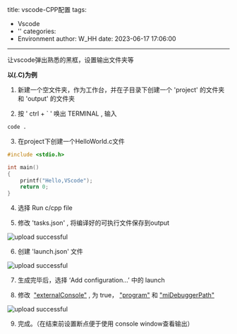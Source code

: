 title: vscode-CPP配置
tags:
  - Vscode
  - ''
categories:
  - Environment
author: W_HH
date: 2023-06-17 17:06:00
---
让vscode弹出熟悉的黑框，设置输出文件夹等
<!-- more -->

**以(.C)为例**

1. 新建一个空文件夹，作为工作台，并在子目录下创建一个 'project' 的文件夹和 'output' 的文件夹
  
2. 按 ' ctrl + ` ' 唤出 TERMINAL , 输入
  
  ```bash
  code .
  ``` 
3. 在project下创建一个HelloWorld.c文件
  
  ```c
  #include <stdio.h>
  
  int main()
  {
      printf("Hello,VScode");
      return 0;
  }
  ```
  
4. 选择 Run c/cpp file
  
5. 修改 'tasks.json' , 将编译好的可执行文件保存到output
  
  ![upload successful](/images/pasted-1.png)

6. 创建 'launch.json' 文件

 ![upload successful](/images/pasted-3.png)
  
7. 生成完毕后，选择 ‘Add configuration...’ 中的 launch

8. 修改  <u>"externalConsole"</u> , 为 true， <u>"program"</u> 和 <u> "miDebuggerPath"</u>
  
 ![upload successful](/images/pasted-4.png)
  
9. 完成。（在结束前设置断点便于使用 console window查看输出）